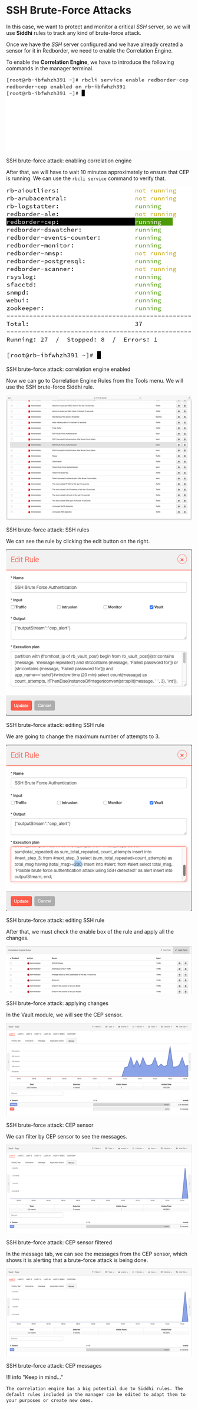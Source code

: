 # SSH Brute-Force Attacks

In this case, we want to protect and monitor a critical *SSH* server, so we will use **Siddhi** rules to track any kind of brute-force attack.

Once we have the *SSH* server configured and we have already created a sensor for it in Redborder, we need to enable the Correlation Engine.

To enable the **Correlation Engine**, we have to introduce the following commands in the manager terminal.

![SSH brute-force attack: enabling correlation engine](images/ch30_img005_a.png)

SSH brute-force attack: enabling correlation engine

After that, we will have to wait 10 minutos approximately to ensure that CEP is running. We can use the `rbcli service` command to verify that.

![SSH brute-force attack: correlation engine enabled](images/ch30_img005_b.png)

SSH brute-force attack: correlation engine enabled

Now we can go to Correlation Engine Rules from the Tools menu. We will use the SSH brute-force Siddhi rule.

![SSH brute-force attack: SSH rules](images/ch30_img005_d.png)

SSH brute-force attack: SSH rules

We can see the rule by clicking the edit button on the right.

![SSH brute-force attack: editing SSH rule](images/ch30_img005_e.png)

SSH brute-force attack: editing SSH rule

We are going to change the maximum number of attempts to 3.

![SSH brute-force attack: editing SSH rule](images/ch30_img005_f.png)

SSH brute-force attack: editing SSH rule

After that, we must check the enable box of the rule and apply all the changes.

![SSH brute-force attack: applying changes](images/ch30_img005_g.png)

SSH brute-force attack: applying changes

In the Vault module, we will see the CEP sensor.

![SSH brute-force attack: CEP sensor](images/ch30_img005_h.png)

SSH brute-force attack: CEP sensor

We can filter by CEP sensor to see the messages.

![SSH brute-force attack: CEP sensor filtered](images/ch30_img005_i.png)

SSH brute-force attack: CEP sensor filtered

In the message tab, we can see the messages from the CEP sensor, which shows it is alerting that a brute-force attack is being done.

![SSH brute-force attack: CEP messages](images/ch30_img005_i.png)

SSH brute-force attack: CEP messages

!!! info "Keep in mind..."

    The correlation engine has a big potential due to Siddhi rules. The default rules included in the manager can be edited to adapt them to your purposes or create new ones.
